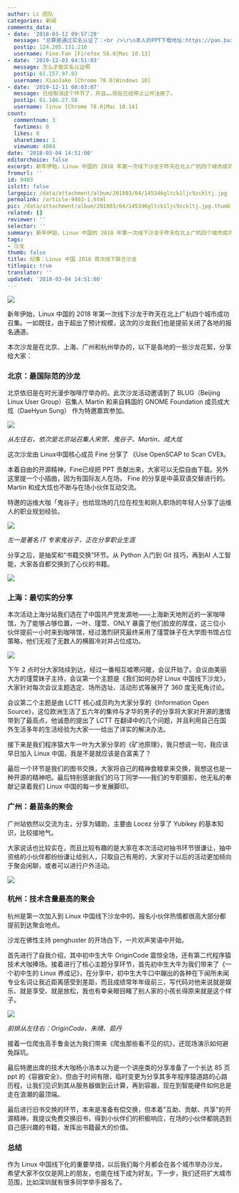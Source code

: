 ```yaml
---
author: Lc 团队
categories: 新闻
comments_data:
- date: '2018-03-12 09:57:20'
  message: "总算是通过实名认证了：<br />\r\n本人的PPT下载地址:https://pan.baidu.com/s/1tNf8eGh3RuCpQEGpANnFcA&nbsp;&nbsp;密码:8ype"
  postip: 124.205.131.210
  username: Fine.Fan [Firefox 58.0|Mac 10.13]
- date: '2019-12-03 04:51:03'
  message: 怎么才能实名认证啊
  postip: 61.157.97.83
  username: XiaoJake [Chrome 78.0|Windows 10]
- date: '2019-12-11 08:03:07'
  message: 已经取消这个环节了，并且……现在已经停止公开注册了。
  postip: 61.186.27.58
  username: linux [Chrome 78.0|Mac 10.14]
count:
  commentnum: 3
  favtimes: 0
  likes: 0
  sharetimes: 1
  viewnum: 4084
date: '2018-03-04 14:51:00'
editorchoice: false
excerpt: 新年伊始，Linux 中国的 2018 年第一次线下沙龙于昨天在北上广杭四个城市成功召集。一如既往，由于超出了预计规模，这次的沙龙我们也是提前关闭了各地的报名通道。
fromurl: ''
id: 9403
islctt: false
largepic: /data/attachment/album/201803/04/145346gltck1ljc9zckltj.jpg
permalink: /article-9403-1.html
pic: /data/attachment/album/201803/04/145346gltck1ljc9zckltj.jpg.thumb.jpg
related: []
reviewer: ''
selector: ''
summary: 新年伊始，Linux 中国的 2018 年第一次线下沙龙于昨天在北上广杭四个城市成功召集。一如既往，由于超出了预计规模，这次的沙龙我们也是提前关闭了各地的报名通道。
tags:
- 沙龙
thumb: false
title: 纪事：Linux 中国 2018 首次线下联合沙龙
titlepic: true
translator: ''
updated: '2018-03-04 14:51:00'
---
```


![](/data/attachment/album/201803/04/145346gltck1ljc9zckltj.jpg)


新年伊始，Linux 中国的 2018 年第一次线下沙龙于昨天在北上广杭四个城市成功召集。一如既往，由于超出了预计规模，这次的沙龙我们也是提前关闭了各地的报名通道。


本次沙龙是在北京、上海、广州和杭州举办的，以下是各地的一些沙龙花絮，分享给大家：


### 北京：最国际范的沙龙


北京依旧是在时光漫步咖啡厅举办的。此次沙龙活动邀请到了 BLUG（Beijing Linux User Group）召集人 Martin 和来自韩国的 GNOME Foundation 成员成大炫（DaeHyun Sung） 作为特邀嘉宾参加。


![](/data/attachment/album/201803/04/141742gburu023ues2au2e.jpg)


*从左往右，依次是北京站召集人宋贺、鬼谷子、Martin、成大炫*


这次沙龙由 Linux中国核心成员 Fine 分享了 《Use OpenSCAP to Scan CVE》。


本着自由的开源精神，Fine已经把 PPT 贡献出来，大家可以无偿自由下载。另外这里提一个小插曲，因为有国际友人在场， Fine 的分享是中英双语交替进行的。Martin 和成大炫也不断与在场小伙伴互动交流。


特邀的运维大咖「鬼谷子」也给现场的几位在校生和刚入职场的年轻人分享了运维人的职业规划经验。


![](/data/attachment/album/201803/04/142258vwqqqyycc31hiw3e.jpg)


*左一是著名 IT 专家鬼谷子，正在分享职业生涯*


分享之后，是抽奖和“书籍交换”环节。从 Python 入门到 Git 技巧，再到AI 人工智能，大家各自都交换到了心仪的书籍。


![](/data/attachment/album/201803/04/142407m1tvu9ivvtdu4z9v.jpg)


### 上海：最切实的分享


本次活动上海分站我们选在了中国共产党发源地——上海新天地附近的一家咖啡馆，为了能够占够位置，一叶、瑾萱、ONLY 暴露了他们脸皮的厚度，这三位小伙伴提前一小时来到咖啡馆，经过激烈研究最终采用了瑾萱妹子在大学图书馆占位策略，他们无视了无数人的横眉冷对并占位成功。


![](/data/attachment/album/201803/04/143208eddn73n6505v3583.jpg)


下午 2 点时分大家陆续到达，经过一番相互嘘寒问暖，会议开始了。会议由美丽大方的瑾萱妹子主持，会议第一个主题是《我们如何办好 Linux 中国线下沙龙》，大家针对每次会议主题选定、场所选址、活动形式等展开了 360 度无死角讨论。


会议第二个主题是由 LCTT 核心成员昀为大家分享的《Information Open Source》，这位欧洲生活了五六年的集帅与才华的男子的分享将大家对开源的激情带到了最高点，他诚恳的提出了 LCTT 在翻译中的几个问题，并且利用自己在国外生活多年的生活经验为大家一一给出了详实的解决办法。


接下来是我们程序猿大牛一叶为大家分享的《矿池原理》，我只想说一句，我应该早日加入 Linux 中国，我是不是就应该是白富美了？


最后一个环节是我们的图书交换，大家将自己的精神食粮拿来交换，我想这也是一种开源的精神吧。最后特别感谢我们的马丁同学——我们的专职摄影，他无私的奉献记录着我们 Linux 中国的每一步发展脚印。


### 广州：最苗条的聚会


广州站依然以交流为主，分享为辅助，主要由 Locez 分享了 Yubikey 的基本知识，比较接地气。


大家说话也比较实在，而且比较有趣的是大家在本次活动对抽书环节很谦让，抽中资格的小伙伴都纷纷谦让给别人，只取自己有用的，大家对于以后的活动更加倾向于聚会闲聊，或者可以进行户外活动。


![](/data/attachment/album/201803/04/143521qzp6006fxuxvxfuj.jpg)


### 杭州：技术含量最高的聚会


杭州是第一次加入到 Linux 中国线下沙龙中的，报名小伙伴热情都很高大部分都提前到达聚会地点。


沙龙在佛性主持 penghuster 的开场白下，一片欢声笑语中开始。


首先进行了自我介绍，其中初中生大牛 OriginCode 震惊全场，还有第二代程序猿技术大咖捧场。接着进行了核心主题分享环节，首先初中生大牛为我们带来了《一个初中生的 Linux 养成记》，在分享中，初中生大牛口中蹦出的各种在下闻所未闻专业名词让我近距离感受到差距，而且成绩常年年级前三，写代码对他来说就是娱乐、就是享受、就是放松，我也有幸亲眼目睹了别人家的小孩长得原来就是这个样子。


![](/data/attachment/album/201803/04/144356a3eezuknkokcr9u8.jpg)


*前排从左往右：OriginCode、朱晴、茹丹*


接着一位爬虫高手鲁金达为我们带来《爬虫那些看不见的坑》，还现场演示如何避免踩坑。


最后特邀出席的技术大咖杨小浩本以为是一个讲座类的分享准备了一个长达 85 页 ppt 的《容器安全》，但由于时间有限，临时变更为分享其多年程序猿道路的心路历程，让我们见识到其从服务器做到云计算，再到容器，现在到智能硬件如何总是走在浪潮的最顶端。


最后进行旧书交换的环节，本来是准备有偿交换，但本着"互助、贡献、共享"的开源精神，我提议免费交换旧书，得到小伙伴们的积极响应，在场的小伙伴都挑选到自己感兴趣的书籍，发挥出书籍最大的价值。


### 总结


作为 Linux 中国线下化的重要举措，以后我们每个月都会在各个城市举办沙龙，希望大家不仅仅是网上的朋友，也能在线下成为好友。下一步，我们还将扩大城市范围，比如深圳就有很多同学举手报名了。